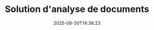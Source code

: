 ---
############################# Static ############################
layout: "family"
date:  2025-06-30T14:38:23
draft: false

product: "Parser"
product_tag: "parser"

lang: fr

############################# Head ############################
head_title: "Applications d'analyse de documents .NET, Java, Cloud APIs et en ligne"
head_description: "Obtenez une solution d'analyse de documents tout-en-un pour les applications .NET, Java et basées sur le cloud. Extrayez des données à partir de formats de documents en ligne à l'aide d'une fonctionnalité simple de glisser-déposer."

############################# Header ############################
title: "Solution d'analyse de documents"
description:  |
  API robuste pour l'extraction de données à partir de divers formats de fichiers.

  Analysez les documents avec un effort de codage minimal.

  Personnalisez les résultats de l'analyse.

############################# Supported Platforms ###############################
supported_platforms:
  enable: true
  head_title: "Choisissez votre plateforme"
  title: "Indépendance de la plateforme"
  description: "La bibliothèque GroupDocs.Parser prend en charge les systèmes d'exploitation et frameworks suivants :"
  details_link_title: "En savoir plus"

  items:
    # items loop
    - title: ".NET"
      description: GroupDocs.Parser .NET 
      color: "blue"
      tag: "net"
      link: "/parser/net/"
      features_link: "https://docs.groupdocs.com/parser/net/system-requirements/"
      features:
          # features loop
          - rows: "3"
            content: |
                    .NET Framework 4.6.2 or higher <br> .NET Core 2.0 or higher <br> .NET 6.0 or higher
      
          # features loop
          - rows: "1"
            content: |
                    Windows <br> Linux <br> Mac OS
      
          # features loop
          - rows: "4"
            content: |
                    Microsoft Visual Studio <br> JetBrains Rider <br> Microsoft Visual Code
      
          # features loop
          - rows: "1"
            content: |
                    50+ file formats
      

    # items loop
    - title: "Java"
      description: GroupDocs.Parser Java
      color: "red"
      tag: "java"
      link: "/parser/java/"
      features_link: "https://docs.groupdocs.com/parser/java/system-requirements/"
      features:
          # features loop
          - rows: "3"
            content: |
                    Java 8 or higher <br> Kotlin
      
          # features loop
          - rows: "1"
            content: |
                    Windows <br> Linux <br> Mac OS
      
          # features loop
          - rows: "4"
            content: |
                    IntelliJ IDEA <br> Eclipse <br> NetBeans
      
          # features loop
          - rows: "1"
            content: |
                    50+ file formats

############################# Features ###############################
features:
  enable: true
  title: "GroupDocs.Parser en un coup d'œil"
  description: "API pour le parsing de données à travers PDF, Word, Excel et plus"

  items:
    # items loop
    - icon: "text"
      title: "Extraire du texte"
      content: "Extraire des informations textuelles à partir de divers formats de fichiers"

    # items loop
    - icon: "image"
      title: "Extraire des images"
      content: "Récupérer du contenu visuel à partir de sources variées"

    # items loop
    - icon: "template"
      title: "Analyser des données par modèles"
      content: "Créez des modèles personnalisés et utilisez-les pour extraire des informations spécifiques"

    # items loop
    - icon: "pdf"
      title: "Analyser des formulaires PDF"
      content: "Les formulaires PDF sont des documents numériques comportant des champs remplissables pour l'interaction des utilisateurs"

############################# Code Samples ###############################
code_samples:
  enable: true
  title: "Exemples de code GroupDocs.Parser"
  description: "Quelques cas d'utilisation typiques des opérations GroupDocs.Parser en C# et Java"

  items:
    # items loop
    - title: "Comment extraire du texte à partir de documents PDF"
      content: "L'API GroupDocs.Parser permet d'extraire du texte des documents en suivant quelques étapes."
      samples:
          # samples loop
          - language: "C#"
            color: "blue"
            content: |
                    <code class="language-csharp" data-lang="csharp">

                        // Créez une instance de la classe Parser en passant le fichier souhaité
                        using (var parser = new Parser("source.pdf"))
                        {
                            // Extraire un texte
                            using (var textReader = parser.GetText())
                            {
                                // Traitez le texte extrait
                                Console.WriteLine(textReader?.ReadToEnd());
                            }
                        }     
                        
                    </code>

          # samples loop
          - language: "Java"
            color: "red"
            content: |
                    <code class="language-java" data-lang="java">

                        // Créez une instance de la classe Parser en passant le fichier souhaité
                        try (Parser parser = new Parser("source.pdf"))
                        {
                            // Extraire un texte
                            try (TextReader reader = parser.getText())
                            {
                                // Traitez le texte extrait
                                System.out.println(reader == null 
                                        ? "" 
                                        : reader.readToEnd());
                            }
                        }  

                    </code>


############################# Supported Formats ###############################
formats:
  enable: true
  title: "Plus de 50 formats de fichiers pris en charge"
  description: "GroupDocs.Parser permet les opérations d'analyse au sein de diverses familles de formats"

############################# Metrics ###############################
metrics:
  enable: true
  title: "Réalisations de GroupDocs.Parser"
  description: "Découvrez les indicateurs clés des réalisations de notre bibliothèque"

  items:
    # items loop
    - number: "50+"
      title: "Formats pris en charge"
      content: "GroupDocs.Parser prend en charge des opérations avec plus de 50 formats de fichiers populaires."

    # items loop
    - number: "1600k"
      title: "Téléchargements NuGet"
      content: "Le paquet NuGet GroupDocs.Parser pour .NET a été téléchargé plus de 1 600 000 fois."

    # items loop
    - number: "18k"
      title: "Téléchargements Maven"
      content: "GroupDocs.Parser compte 18 000 téléchargements sur Maven. Fonctionnalités puissantes d'analyse Java."

    # items loop
    - number: "140+"
      title: "Clients satisfaits"
      content: "Des entreprises de renom ainsi que des développeurs individuels préfèrent les produits GroupDocs pour créer des solutions innovantes."


############################# Customers ###############################
customers:
  enable: true
  title: "Nos clients satisfaits"
  description: "Les bibliothèques GroupDocs sont utilisées par des marques mondialement reconnues."

  items:
    # items loop
    - title: "BenQ Corporation"
      logo: "benq"
      
    # items loop
    - title: "Nasdaq Stock Market"
      logo: "nasdaq"
      
    # items loop
    - title: "AT&T Inc."
      logo: "att"
      
    # items loop
    - title: "Customer logo AstraZeneca"
      logo: "astrazeneca"
      
    # items loop
    - title: "Central Bank of Argentina"
      logo: "argentinacentralbank"
      
    # items loop
    - title: "Roche Holding AG"
      logo: "roche"
      
    # items loop
    - title: "Capita"
      logo: "capita"
      
    # items loop
    - title: "Axa S.A."
      logo: "axa"
      
    # items loop
    - title: "Instructure Inc."
      logo: "instructure"
      
    # items loop
    - title: "Wipro"
      logo: "wipro"


############################# Actions ###############################
actions:
  enable: true
  title: "Prêt à commencer ?"
  description: "Essayez les fonctionnalités de GroupDocs.Parser gratuitement sur votre plateforme"

  items:
    # items loop
    - title: ".NET"
      color: "blue"
      link: "/parser/net/"

    # items loop
    - title: "Java"
      color: "red"
      link: "/parser/java/"

############################# FAQ ###############################
faq:
  enable: true
  title: "Questions fréquemment posées"
  description: "Réponses aux questions les plus courantes."

  items:
    # items loop
    - question: "La bibliothèque GroupDocs.Parser nécessite-t-elle d'autres logiciels tiers pour manipuler des documents ?"
      answer: "GroupDocs.Parser ne nécessite aucun logiciel externe tel qu'Adobe Acrobat, Microsoft Office ou autre."

    # items loop
    - question: "Puis-je essayer la bibliothèque GroupDocs.Parser avant de l'acheter ?"
      answer: "Oui, vous pouvez essayer GroupDocs.Parser sans acheter de licence. Une fois installée sans licence, la bibliothèque fonctionne en mode d'essai. Dans ce mode, des badges d'essai sont ajoutés au document résultant, et il est limité aux 3 premières pages. Si vous souhaitez tester GroupDocs.Parser sans les limitations de la version d'essai, vous pouvez également demander une licence temporaire de 30 jours. Pour plus de détails, [voir](https://purchase.groupdocs.com/temporary-license/)."

    # items loop
    - question: "Quels types de licences avez-vous ?"
      answer: "Nous proposons plusieurs types de licences adaptées aux besoins des développeurs ou des entreprises. Les types de licences dépendent du nombre de développeurs, du nombre de sites de développement et de si vous devez livrer notre SDK/API à vos clients. Alternativement, vous pouvez choisir des licences à paiement basé sur l'utilisation mensuelle du produit. En savoir plus [ici](https://purchase.groupdocs.com/pricing/parser/net/)."

############################# Cloud Links ###############################
cloud_links:
  enable: true
  title: "APIs low code GroupDocs.Parser"
  description: "Incorporez les capacités d'analyse de documents dans n'importe quelle application utilisant notre API REST basée sur le cloud"
  
  items:
    # items loop
    - title: "GroupDocs.Parser Cloud for cURL"
      content: "Commandes cURL pour l'API Cloud RESTful d'analyse de documents afin d'analyser des documents à travers une large gamme de formats de fichiers populaires pris en charge."
      icon: "groupdocs_parser-for-curl"
      link: "https://products.groupdocs.cloud/parser/curl"

    # items loop
    - title: "GroupDocs.Parser Cloud for .NET"
      content: "Extraire des images, du texte, des informations de document ou même analyser un document selon un modèle défini par l'utilisateur dans vos applications Microsoft .NET."
      icon: "groupdocs_parser-for-net"
      link: "https://products.groupdocs.cloud/parser/net"

    # items loop
    - title: "GroupDocs.Parser Cloud for Java"
      content: "SDK Cloud pour les développeurs Java afin d'analyser des documents, extraire des informations et des données de document au sein d'applications basées sur Java."
      icon: "groupdocs_parser-for-java"
      link: "https://products.groupdocs.cloud/parser/java"

############################# App links ###############################
app_links:
  enable: true
  title: "Applications No Code GroupDocs.Parser"
  description: "Application web qui vous permet de réaliser des analyses à travers plus de 50 formats de fichiers populaires directement dans votre navigateur."

  items:
    # items loop
    - title: "GroupDocs.Parser Total"
      content: "Application en ligne gratuite pour analyser Word, Excel, PowerPoint, PDF et plus de 50 autres types de documents."
      icon: "groupdocs_parser-app"
      link: "https://products.groupdocs.app/parser/total"

    # items loop
    - title: "GroupDocs.Parser DOCX"
      content: "Analysez des documents Word directement depuis votre navigateur pour extraire des images, du texte ou des métadonnées."
      icon: "groupdocs_words-app"
      link: "https://products.groupdocs.app/parser/docx"

    # items loop
    - title: "GroupDocs.Parser PDF"
      content: "Application gratuite pour l'analyse PDF qui fonctionne sur n'importe quelle plateforme ou appareil sans limitations."
      icon: "groupdocs_pdf-app"
      link: "https://products.groupdocs.app/parser/pdf"


      


---